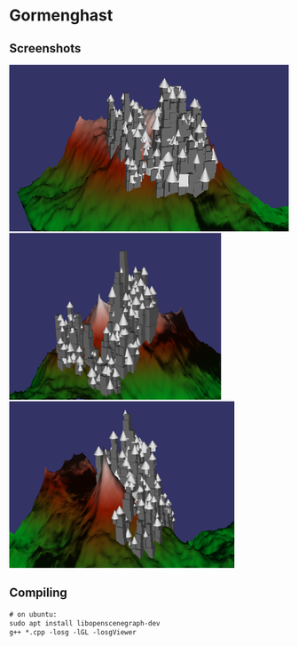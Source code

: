 # Gormenghast

## Screenshots

<img src="./docs/gormenghast.1.png" height="300" /> <img src="./docs/gormenghast.2.png" height="300" /> <img src="./docs/gormenghast.3.png" height="300" />

## Compiling

```
# on ubuntu:
sudo apt install libopenscenegraph-dev
g++ *.cpp -losg -lGL -losgViewer
```
